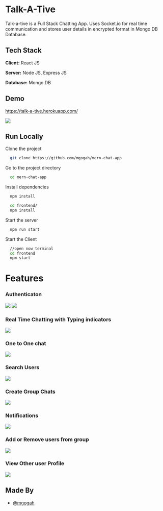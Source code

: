 
# Talk-A-Tive

Talk-a-tive is a Full Stack Chatting App.
Uses Socket.io for real time communication and stores user details in encrypted format in Mongo DB Database.
## Tech Stack

**Client:** React JS

**Server:** Node JS, Express JS

**Database:** Mongo DB
  
## Demo

https://talk-a-tive.herokuapp.com/

![](https://github.com/mgogah/mern-chat-app/blob/master/screenshots/group%20%2B%20notif.PNG)
## Run Locally

Clone the project

```bash
  git clone https://github.com/mgogah/mern-chat-app
```

Go to the project directory

```bash
  cd mern-chat-app
```

Install dependencies

```bash
  npm install
```

```bash
  cd frontend/
  npm install
```

Start the server

```bash
  npm run start
```
Start the Client

```bash
  //open now terminal
  cd frontend
  npm start
```

  
# Features

### Authenticaton
![](https://github.com/mgogah/mern-chat-app/blob/master/screenshots/login.PNG)
![](https://github.com/mgogah/mern-chat-app/blob/master/screenshots/signup.PNG)
### Real Time Chatting with Typing indicators
![](https://github.com/mgogah/mern-chat-app/blob/master/screenshots/real-time.PNG)
### One to One chat
![](https://github.com/mgogah/mern-chat-app/blob/master/screenshots/mainscreen.PNG)
### Search Users
![](https://github.com/mgogah/mern-chat-app/blob/master/screenshots/search.PNG)
### Create Group Chats
![](https://github.com/mgogah/mern-chat-app/blob/master/screenshots/new%20grp.PNG)
### Notifications 
![](https://github.com/mgogah/mern-chat-app/blob/master/screenshots/group%20%2B%20notif.PNG)
### Add or Remove users from group
![](https://github.com/mgogah/mern-chat-app/blob/master/screenshots/add%20rem.PNG)
### View Other user Profile
![](https://github.com/mgogah/mern-chat-app/blob/master/screenshots/profile.PNG)
## Made By

- [@mgogah](https://github.com/mgogah)

  
